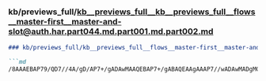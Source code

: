 ### kb/previews_full/kb__previews_full__kb__previews_full__flows__master-first__master-and-slot@auth.har.part044.md.part001.md.part002.md

```md
### kb/previews_full/kb__previews_full__flows__master-first__master-and-slot@auth.har.part044.md.part001.md (part 002)

```md
/8AAAEBAP79/QD7//4A/gD/AP7+/gADAwMAAQEBAP7+/gABAQEAAgAAAP7//wADAwMADgMGABgWDwAPBwsAAQL8AAkJBAACA
```

```

```

